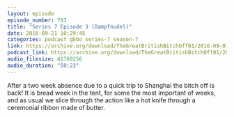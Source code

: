 ```yaml
---
layout: episode
episode_number: 703
title: "Series 7 Episode 3 (Dampfnudel)"
date: 2016-09-21 10:29:45
categories: podcast gbbo series-7 season-7
link: https://archive.org/download/TheGreatBritishBitchOff01/2016-09-01--703-GBBO-Episode%203.mp3
podcast_link: https://archive.org/download/TheGreatBritishBitchOff01/2016-09-01--703-GBBO-Episode%203.mp3
audio_filesize: 41760256
audio_duration: "50:23"
---
```

After a two week absence due to a quick trip to Shanghai the bitch off is back! It is bread week in the tent, for some the most important of weeks, and as usual we slice through the action like a hot knife through a ceremonial ribbon made of butter.
